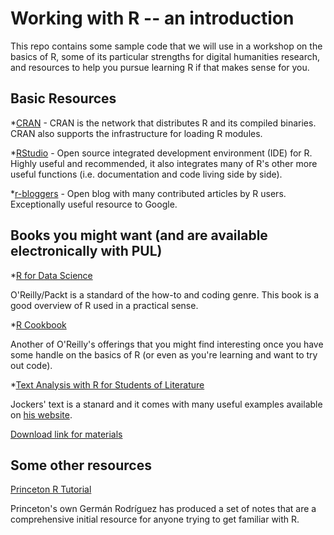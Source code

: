 # Working with R -- an introduction

This repo contains some sample code that we will use in a workshop on the 
basics of R, some of its particular strengths for digital humanities research,
and resources to help you pursue learning R if that makes sense for you.

## Basic Resources

*[CRAN](https://cran.r-project.org/) - CRAN is the network that distributes R
and its compiled binaries. CRAN also supports the infrastructure for loading
R modules.

*[RStudio](https://www.rstudio.com/) - Open source integrated development
environment (IDE) for R. Highly useful and recommended, it also integrates
many of R's other more useful functions (i.e. documentation and code living side
by side).

*[r-bloggers](https://www.r-bloggers.com/) - Open blog with many contributed
articles by R users. Exceptionally useful resource to Google.

## Books you might want (and are available electronically with PUL)

*[R for Data Science](https://pulsearch.princeton.edu/catalog/9035462)

O'Reilly/Packt is a standard of the how-to and coding genre. This book is a good overview
of R used in a practical sense.

*[R Cookbook](https://pulsearch.princeton.edu/catalog/7368582)

Another of O'Reilly's offerings that you might find interesting once you have
some handle on the basics of R (or even as you're learning and want to try out
code).

*[Text Analysis with R for Students of Literature](https://pulsearch.princeton.edu/catalog/8559934)

Jockers' text is a stanard and it comes with many useful examples available on
[his website](http://www.matthewjockers.net/text-analysis-with-r-for-students-of-literature/).

[Download link for materials](http://www.matthewjockers.net/wp-content/uploads/2014/05/TextAnalysisWithR.zip)

## Some other resources

[Princeton R Tutorial](http://data.princeton.edu/R/)

Princeton's own Germán Rodríguez has produced a set of notes that are a comprehensive
initial resource for anyone trying to get familiar with R.

